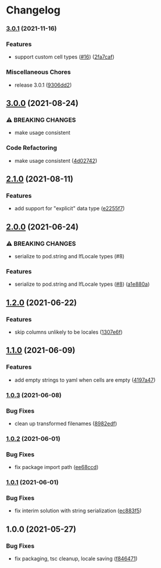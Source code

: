 # Changelog

### [3.0.1](https://www.github.com/blinkk/amagaki-plugin-google-sheets/compare/v3.0.0...v3.0.1) (2021-11-16)


### Features

* support custom cell types ([#16](https://www.github.com/blinkk/amagaki-plugin-google-sheets/issues/16)) ([2fa7caf](https://www.github.com/blinkk/amagaki-plugin-google-sheets/commit/2fa7caf872d36bc4250e86f583c748d832b01922))


### Miscellaneous Chores

* release 3.0.1 ([9306dd2](https://www.github.com/blinkk/amagaki-plugin-google-sheets/commit/9306dd29f2f1a197934aedf19678a7454600810a))

## [3.0.0](https://www.github.com/blinkk/amagaki-plugin-google-sheets/compare/v2.1.0...v3.0.0) (2021-08-24)


### ⚠ BREAKING CHANGES

* make usage consistent

### Code Refactoring

* make usage consistent ([4d02742](https://www.github.com/blinkk/amagaki-plugin-google-sheets/commit/4d02742fd146889f50c2aa47dc5d321cb169bdb5))

## [2.1.0](https://www.github.com/blinkk/amagaki-plugin-google-sheets/compare/v2.0.0...v2.1.0) (2021-08-11)


### Features

* add support for "explicit" data type ([e2255f7](https://www.github.com/blinkk/amagaki-plugin-google-sheets/commit/e2255f7294cbcfcbba78654c5cd9dfb15ac290b3))

## [2.0.0](https://www.github.com/blinkk/amagaki-plugin-google-sheets/compare/v1.2.0...v2.0.0) (2021-06-24)


### ⚠ BREAKING CHANGES

* serialize to pod.string and IfLocale types (#8)

### Features

* serialize to pod.string and IfLocale types ([#8](https://www.github.com/blinkk/amagaki-plugin-google-sheets/issues/8)) ([a1e880a](https://www.github.com/blinkk/amagaki-plugin-google-sheets/commit/a1e880a45b3c49ef719e9c2ea23ec93842760963))

## [1.2.0](https://www.github.com/blinkk/amagaki-plugin-google-sheets/compare/v1.1.0...v1.2.0) (2021-06-22)


### Features

* skip columns unlikely to be locales ([1307e6f](https://www.github.com/blinkk/amagaki-plugin-google-sheets/commit/1307e6f373c6ed4dde41579625bac7f7bc03a5f7))

## [1.1.0](https://www.github.com/blinkk/amagaki-plugin-google-sheets/compare/v1.0.3...v1.1.0) (2021-06-09)


### Features

* add empty strings to yaml when cells are empty ([4197a47](https://www.github.com/blinkk/amagaki-plugin-google-sheets/commit/4197a47be80e30c3541b3cb567c9057ec707d4c0))

### [1.0.3](https://www.github.com/blinkk/amagaki-plugin-google-sheets/compare/v1.0.2...v1.0.3) (2021-06-08)


### Bug Fixes

* clean up transformed filenames ([8982edf](https://www.github.com/blinkk/amagaki-plugin-google-sheets/commit/8982edff8581b1d2ffa500ee3384d857e8034bdb))

### [1.0.2](https://www.github.com/blinkk/amagaki-plugin-google-sheets/compare/v1.0.1...v1.0.2) (2021-06-01)


### Bug Fixes

* fix package import path ([ee68ccd](https://www.github.com/blinkk/amagaki-plugin-google-sheets/commit/ee68ccd250a4a092cc55b47401e99f2e2c5dccb5))

### [1.0.1](https://www.github.com/blinkk/amagaki-plugin-google-sheets/compare/v1.0.0...v1.0.1) (2021-06-01)


### Bug Fixes

* fix interim solution with string serialization ([ec883f5](https://www.github.com/blinkk/amagaki-plugin-google-sheets/commit/ec883f5290d2c18e98d7667cc899e83050195f01))

## 1.0.0 (2021-05-27)


### Bug Fixes

* fix packaging, tsc cleanup, locale saving ([f846471](https://www.github.com/blinkk/amagaki-plugin-google-sheets/commit/f846471bb87f8133faa625043a09b53c4a881ca3))
